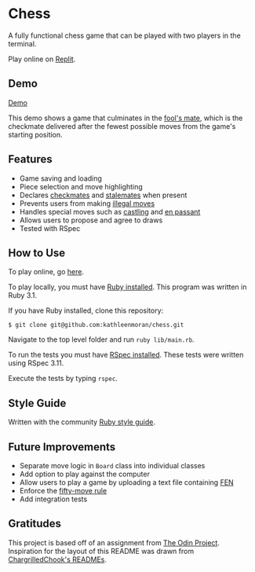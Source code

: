 # Chess

A fully functional chess game that can be played with two players in the terminal.

Play online on [Replit](https://replit.com/@kathleenmoran10/chess#.replit).

## Demo
[Demo](chess_demo.gif)

This demo shows a game that culminates in the [fool's mate](https://en.wikipedia.org/wiki/Fool%27s_mate#:~:text=In%20chess%2C%20the%20fool's%20mate,second%20move%20with%20the%20queen.), which is the checkmate delivered after the fewest possible moves from the game's starting position.

## Features

* Game saving and loading
* Piece selection and move highlighting
* Declares [checkmates](https://www.chess.com/terms/checkmate-chess) and [stalemates](https://www.chess.com/terms/stalemate-chess) when present
* Prevents users from making [illegal moves](https://chessdelta.com/illegal-moves-in-chess/)
* Handles special moves such as [castling](https://www.chess.com/article/view/how-to-castle-in-chess) and [en passant](https://www.chess.com/terms/en-passant)
* Allows users to propose and agree to draws
* Tested with RSpec

## How to Use

To play online, go [here](https://replit.com/@kathleenmoran10/chess#.replit).

To play locally, you must have [Ruby installed](https://www.ruby-lang.org/en/downloads/). This program was written in Ruby 3.1.

If you have Ruby installed, clone this repository:
```
$ git clone git@github.com:kathleenmoran/chess.git
```

Navigate to the top level folder and run `ruby lib/main.rb`. 

To run the tests you must have [RSpec installed](http://rspec.info/). These tests were written using RSpec 3.11.

Execute the tests by typing `rspec`.

## Style Guide

Written with the community [Ruby style guide](https://rubystyle.guide/). 

## Future Improvements

* Separate move logic in `Board` class into individual classes
* Add option to play against the computer
* Allow users to play a game by uploading a text file containing [FEN](https://www.chess.com/terms/fen-chess)
* Enforce the [fifty-move rule](https://en.wikipedia.org/wiki/Fifty-move_rule)
* Add integration tests

## Gratitudes

This project is based off of an assignment from [The Odin Project](https://www.theodinproject.com/lessons/ruby-ruby-final-project). Inspiration for the layout of this README was drawn from [ChargrilledChook's READMEs](https://github.com/ChargrilledChook).
